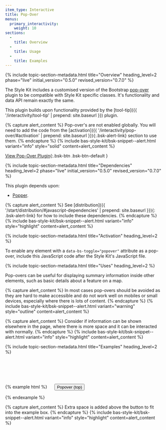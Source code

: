 ```yaml
---
item_type: Interactive
title: Pop-Over
menus:
  primary_interactivity:
    weight: 10
sections:
  -
    title: Overview
  -
    title: Usage
  -
    title: Examples
---
```


{% include topic-section-metadata.html
  title="Overview"
  heading_level=2
  phase="live"
  initial_version="0.5.0"
  revised_version="0.7.0"
%}

The Style Kit includes a customised version of the Bootstrap
[pop-over](https://getbootstrap.com/docs/5.2/components/popovers/) plugin to be compatible with Style Kit specific
classes. It's functionality and data API remain exactly the same.

This plugin builds upon functionality provided by the [tool-tip]({{ '/interactivity/tool-tip' | prepend: site.baseurl }})
plugin.

{% capture alert_content %}
Pop-over's are not enabled globally. You will need to add the code from the
[activation]({{ '/interactivity/pop-over/#activation' | prepend: site.baseurl }}){:.bsk-alert-link} section to use them.
{% endcapture %}
{% include bas-style-kit/bsk-snippet--alert.html
  variant="info"
  style="solid"
  content=alert_content
%}

[View Pop-Over Plugin](https://getbootstrap.com/docs/5.2/components/popovers/){:.bsk-btn .bsk-btn-default }

{% include topic-section-metadata.html
  title="Dependencies"
  heading_level=2
  phase="live"
  initial_version="0.5.0"
  revised_version="0.7.0"
%}

This plugin depends upon:

* [Popper](https://popper.js.org/).

{% capture alert_content %}
See [distribution]({{ '/start/distribution/#javascript-dependencies' | prepend: site.baseurl }}){: .bsk-alert-link} for
how to include these dependencies.
{% endcapture %}
{% include bas-style-kit/bsk-snippet--alert.html
  variant="info"
  style="highlight"
  content=alert_content
%}

{% include topic-section-metadata.html
  title="Activation"
  heading_level=2
%}

To enable any element with a `data-bs-toggle="popover"` attribute as a pop-over, include this JavaScript code after the
Style Kit's JavaScript file.

<!-- {% highlight js %}
var popoverTriggerList = [].slice.call(document.querySelectorAll('[data-bs-toggle="popover"]'))
console.log(popoverTriggerList);
var popoverList = popoverTriggerList.map(function (popoverTriggerEl) {
  return new bootstrap.Popover(popoverTriggerEl)
})
{% endhighlight %} -->

{% include topic-section-metadata.html
  title="Uses"
  heading_level=2
%}

Pop-overs can be useful for displaying summary information inside other elements, such as basic details about a feature
on a map.

{% capture alert_content %}
In most cases pop-overs should be avoided as they are hard to make accessible and do not work well on mobiles or
small devices, especially where there is lots of content.
{% endcapture %}
{% include bas-style-kit/bsk-snippet--alert.html
  variant="warning"
  style="outline"
  content=alert_content
%}

{% capture alert_content %}
Consider if information can be shown elsewhere in the page, where there is more space and it can be interacted with
normally.
{% endcapture %}
{% include bas-style-kit/bsk-snippet--alert.html
  variant="info"
  style="highlight"
  content=alert_content
%}

{% include topic-section-metadata.html
  title="Examples"
  heading_level=2
%}

{% example html %}
<button class="bsk-btn bsk-btn-default" type="button" data-bs-toggle="popover" data-bs-placement="top" data-bs-content="Popover content" title="popover on the top" style="margin-top:80px;margin-left:20px;">Popover (top)</button>


{% endexample %}

{% capture alert_content %}
Extra space is added above the button to fit into the example box.
{% endcapture %}
{% include bas-style-kit/bsk-snippet--alert.html
  variant="info"
  style="highlight"
  content=alert_content
%}
